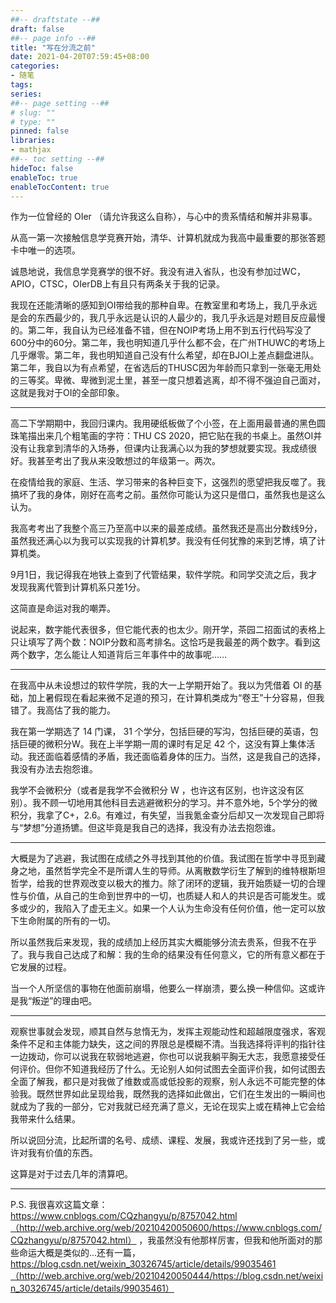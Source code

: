 ```yaml
---
##-- draftstate --##
draft: false
##-- page info --##
title: "写在分流之前"
date: 2021-04-20T07:59:45+08:00
categories:
- 随笔
tags:
series:
##-- page setting --##
# slug: ""
# type: ""
pinned: false
libraries:
- mathjax 
##-- toc setting --##
hideToc: false
enableToc: true
enableTocContent: true
---
```


作为一位曾经的 OIer （请允许我这么自称），与心中的贵系情结和解并非易事。

<!--more-->

从高一第一次接触信息学竞赛开始，清华、计算机就成为我高中最重要的那张答题卡中唯一的选项。

诚恳地说，我信息学竞赛学的很不好。我没有进入省队，也没有参加过WC，APIO，CTSC，OIerDB上有且只有两条关于我的记录。

我现在还能清晰的感知到OI带给我的那种自卑。在教室里和考场上，我几乎永远是会的东西最少的，我几乎永远是认识的人最少的，我几乎永远是对题目反应最慢的。第二年，我自认为已经准备不错，但在NOIP考场上用不到五行代码写没了600分中的60分。第二年，我也明知道几乎什么都不会，在广州THUWC的考场上几乎爆零。第二年，我也明知道自己没有什么希望，却在BJOI上差点翻盘进队。第二年，我自以为有点希望，在省选后的THUSC因为年龄而只拿到一张毫无用处的三等奖。卑微、卑微到泥土里，甚至一度只想着逃离，却不得不强迫自己面对，这就是我对于OI的全部印象。

---

高二下学期期中，我回归课内。我用硬纸板做了个小签，在上面用最普通的黑色圆珠笔描出来几个粗笔画的字符：THU CS 2020，把它贴在我的书桌上。虽然OI并没有让我拿到清华的入场券，但课内让我满心以为我的梦想就要实现。我成绩很好。我甚至考出了我从来没敢想过的年级第一。两次。

在疫情给我的家庭、生活、学习带来的各种巨变下，这强烈的愿望把我反噬了。我搞坏了我的身体，刚好在高考之前。虽然你可能认为这只是借口，虽然我也是这么认为。

我高考考出了我整个高三乃至高中以来的最差成绩。虽然我还是高出分数线9分，虽然我还满心以为我可以实现我的计算机梦。我没有任何犹豫的来到艺博，填了计算机类。

9月1日，我记得我在地铁上查到了代管结果，软件学院。和同学交流之后，我才发现我离代管到计算机系只差1分。

这简直是命运对我的嘲弄。

说起来，数字能代表很多，但它能代表的也太少。刚开学，茶园二招面试的表格上只让填写了两个数：NOIP分数和高考排名。这恰巧是我最差的两个数字。看到这两个数字，怎么能让人知道背后三年事件中的故事呢……

---

在我高中从未设想过的软件学院，我的大一上学期开始了。我以为凭借着 OI 的基础，加上暑假现在看起来微不足道的预习，在计算机类成为“卷王”十分容易，但我错了。我高估了我的能力。

我在第一学期选了 14 门课， 31 个学分，包括巨硬的写沟，包括巨硬的英语，包括巨硬的微积分W。我在上半学期一周的课时有足足 42 个，这没有算上集体活动。我还面临着感情的矛盾，我还面临着身体的压力。当然，这是我自己的选择，我没有办法去抱怨谁。

我学不会微积分（或者是我学不会微积分 W ，也许这有区别，也许这没有区别）。我不顾一切地用其他科目去逃避微积分的学习。并不意外地，5个学分的微积分，我拿了C+，2.6。有难过，有失望，当我氪金查分后却又一次发现自己即将与“梦想”分道扬镳。但这毕竟是我自己的选择，我没有办法去抱怨谁。

---

大概是为了逃避，我试图在成绩之外寻找到其他的价值。我试图在哲学中寻觅到藏身之地，虽然哲学完全不是所谓人生的导师。从离散数学衍生了解到的维特根斯坦哲学，给我的世界观改变以极大的推力。除了闭环的逻辑，我开始质疑一切的合理性与价值，从自己的生命到世界中的一切，也质疑人和人的共识是否可能发生。或多或少的，我陷入了虚无主义。如果一个人认为生命没有任何价值，他一定可以放下生命附属的所有的一切。

所以虽然我后来发现，我的成绩加上经历其实大概能够分流去贵系，但我不在乎了。我与我自己达成了和解：我的生命的结果没有任何意义，它的所有意义都在于它发展的过程。

当一个人所坚信的事物在他面前崩塌，他要么一样崩溃，要么换一种信仰。这或许是我“叛逆”的理由吧。

---

观察世事就会发现，顺其自然与怠惰无为，发挥主观能动性和超越限度强求，客观条件不足和主体能力缺失，这之间的界限总是模糊不清。当我选择将评判的指针往一边拨动，你可以说我在软弱地逃避，你也可以说我躺平胸无大志，我愿意接受任何评价。但你不知道我经历了什么。无论别人如何试图去全面评价我，如何试图去全面了解我，都只是对我做了维数或高或低投影的观察，别人永远不可能完整的体验我。既然世界如此呈现给我，既然我的选择如此做出，它们在生发出的一瞬间也就成为了我的一部分，它对我就已经充满了意义，无论在现实上或在精神上它会给我带来什么结果。

所以说回分流，比起所谓的名号、成绩、课程、发展，我或许还找到了另一些，或许对我有价值的东西。

这算是对于过去几年的清算吧。

---

P.S. 我很喜欢这篇文章：https://www.cnblogs.com/CQzhangyu/p/8757042.html（http://web.archive.org/web/20210420050600/https://www.cnblogs.com/CQzhangyu/p/8757042.html） ，我虽然没有他那样厉害，但我和他所面对的那些命运大概是类似的...还有一篇，https://blog.csdn.net/weixin_30326745/article/details/99035461（http://web.archive.org/web/20210420050444/https://blog.csdn.net/weixin_30326745/article/details/99035461）